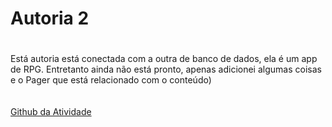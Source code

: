 # Autoria 2 <h1>
  
  Está autoria está conectada com a outra de banco de dados, ela é um app de RPG. Entretanto ainda não está pronto, apenas adicionei algumas coisas e o Pager que está relacionado com o conteúdo)
  <br><br><br>[Github da Atividade](https://github.com/GhoostSama/Aplicativo_RPG)
